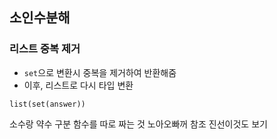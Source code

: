 ## 소인수분해

### 리스트 중복 제거

- `set`으로 변환시 중복을 제거하여 반환해줌
- 이후, 리스트로 다시 타입 변환

```
list(set(answer))
```

소수랑 약수 구분 함수를 따로 짜는 것
노아오빠꺼 참조
진선이것도 보기
